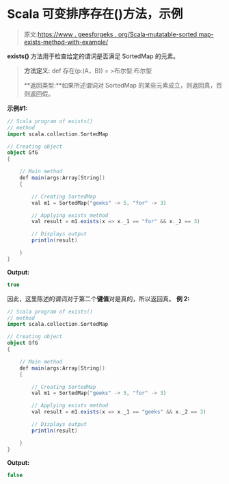 # Scala 可变排序存在()方法，示例

> 原文:[https://www . geesforgeks . org/Scala-mutatable-sorted map-exists-method-with-example/](https://www.geeksforgeeks.org/scala-mutable-sortedmap-exists-method-with-example/)

**exists()** 方法用于检查给定的谓词是否满足 SortedMap 的元素。

> **方法定义:** def 存在(p:(A，B)) = >布尔型:布尔型
> 
> **返回类型:**如果所述谓词对 SortedMap 的某些元素成立，则返回真，否则返回假。

**示例#1:**

```scala
// Scala program of exists()
// method
import scala.collection.SortedMap

// Creating object
object GfG
{ 

    // Main method
    def main(args:Array[String])
    {

        // Creating SortedMap
        val m1 = SortedMap("geeks" -> 5, "for" -> 3)

        // Applying exists method
        val result = m1.exists(x => x._1 == "for" && x._2 == 3)

        // Displays output
        println(result)

    }
}
```

**Output:**

```scala
true

```

因此，这里陈述的谓词对于第二个**键值**对是真的，所以返回真。
**例 2:**

```scala
// Scala program of exists()
// method
import scala.collection.SortedMap

// Creating object
object GfG
{ 

    // Main method
    def main(args:Array[String])
    {

        // Creating SortedMap
        val m1 = SortedMap("geeks" -> 5, "for" -> 3)

        // Applying exists method
        val result = m1.exists(x => x._1 == "geeks" && x._2 == 3)

        // Displays output
        println(result)

    }
}
```

**Output:**

```scala
false

```